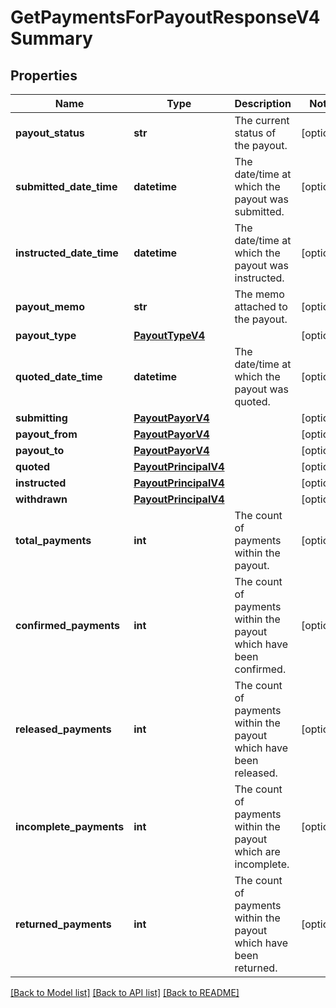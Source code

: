 # GetPaymentsForPayoutResponseV4Summary

## Properties
Name | Type | Description | Notes
------------ | ------------- | ------------- | -------------
**payout_status** | **str** | The current status of the payout. | [optional] 
**submitted_date_time** | **datetime** | The date/time at which the payout was submitted. | [optional] 
**instructed_date_time** | **datetime** | The date/time at which the payout was instructed. | [optional] 
**payout_memo** | **str** | The memo attached to the payout. | [optional] 
**payout_type** | [**PayoutTypeV4**](PayoutTypeV4.md) |  | [optional] 
**quoted_date_time** | **datetime** | The date/time at which the payout was quoted. | [optional] 
**submitting** | [**PayoutPayorV4**](PayoutPayorV4.md) |  | [optional] 
**payout_from** | [**PayoutPayorV4**](PayoutPayorV4.md) |  | [optional] 
**payout_to** | [**PayoutPayorV4**](PayoutPayorV4.md) |  | [optional] 
**quoted** | [**PayoutPrincipalV4**](PayoutPrincipalV4.md) |  | [optional] 
**instructed** | [**PayoutPrincipalV4**](PayoutPrincipalV4.md) |  | [optional] 
**withdrawn** | [**PayoutPrincipalV4**](PayoutPrincipalV4.md) |  | [optional] 
**total_payments** | **int** | The count of payments within the payout. | [optional] 
**confirmed_payments** | **int** | The count of payments within the payout which have been confirmed. | [optional] 
**released_payments** | **int** | The count of payments within the payout which have been released. | [optional] 
**incomplete_payments** | **int** | The count of payments within the payout which are incomplete. | [optional] 
**returned_payments** | **int** | The count of payments within the payout which have been returned. | [optional] 

[[Back to Model list]](../README.md#documentation-for-models) [[Back to API list]](../README.md#documentation-for-api-endpoints) [[Back to README]](../README.md)


